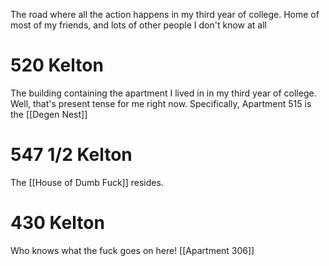 The road where all the action happens in my third year of college. Home of most of my friends, and lots of other people I don't know at all



# 520 Kelton
The building containing the apartment I lived in in my third year of college. Well, that's present tense for me right now. Specifically, Apartment 515 is the [[Degen Nest]]



# 547 1/2 Kelton
The [[House of Dumb Fuck]] resides.



# 430 Kelton
Who knows what the fuck goes on here! [[Apartment 306]]
